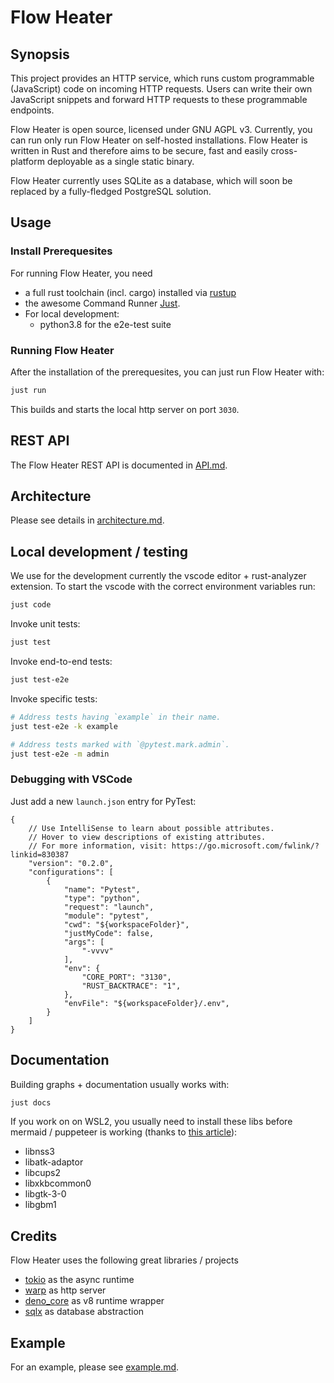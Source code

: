 # Flow Heater

## Synopsis
This project provides an HTTP service, which runs custom programmable (JavaScript) code on incoming HTTP requests.
Users can write their own JavaScript snippets and forward HTTP requests to these programmable endpoints. 

Flow Heater is open source, licensed under GNU AGPL v3. Currently, you can run only run Flow Heater on self-hosted installations. Flow Heater is written in Rust and therefore aims to be secure, fast and easily cross-platform deployable as a single static binary. 

Flow Heater currently uses SQLite as a database, which will soon be replaced by a fully-fledged PostgreSQL solution.

## Usage
### Install Prerequesites
For running Flow Heater, you need 
- a full rust toolchain (incl. cargo) installed via [rustup](https://rustup.rs/)
- the awesome Command Runner [Just](https://github.com/casey/just#installation).
- For local development:
  - python3.8 for the e2e-test suite

### Running Flow Heater
After the installation of the prerequesites, you can just run Flow Heater with:
```bash
just run
```

This builds and starts the local http server on port `3030`.

## REST API
The Flow Heater REST API is documented in [API.md](fh-http/API.md).

## Architecture
Please see details in [architecture.md](docs/architecture.md).

## Local development / testing
We use for the development currently the vscode editor + rust-analyzer extension. To start the vscode with the correct environment variables run:
```bash
just code
```

Invoke unit tests:
```bash
just test
```

Invoke end-to-end tests:
```bash
just test-e2e
```

Invoke specific tests:
```bash
# Address tests having `example` in their name.
just test-e2e -k example

# Address tests marked with `@pytest.mark.admin`.
just test-e2e -m admin
```

### Debugging with VSCode
Just add a new `launch.json` entry for PyTest:
```json5
{
    // Use IntelliSense to learn about possible attributes.
    // Hover to view descriptions of existing attributes.
    // For more information, visit: https://go.microsoft.com/fwlink/?linkid=830387
    "version": "0.2.0",
    "configurations": [
        {
            "name": "Pytest",
            "type": "python",
            "request": "launch",
            "module": "pytest",
            "cwd": "${workspaceFolder}",
            "justMyCode": false,
            "args": [
                "-vvvv"
            ],
            "env": {
                "CORE_PORT": "3130",
                "RUST_BACKTRACE": "1",
            },
            "envFile": "${workspaceFolder}/.env",
        }
    ]
}

```

## Documentation
Building graphs + documentation usually works with:
```bash
just docs
```

If you work on on WSL2, you usually need to install these libs before mermaid / puppeteer is working (thanks to [this article](https://chaosandpenguins.com/blog/2021/01/15/troubleshooting-puppeteer-in-wsl2/)):
- libnss3
- libatk-adaptor
- libcups2
- libxkbcommon0
- libgtk-3-0
- libgbm1


## Credits
Flow Heater uses the following great libraries / projects
- [tokio](https://tokio.rs/) as the async runtime
- [warp](https://github.com/seanmonstar/warp) as http server
- [deno_core](https://github.com/denoland/deno) as v8 runtime wrapper
- [sqlx](https://github.com/launchbadge/sqlx) as database abstraction

## Example
For an example, please see [example.md](docs/example.md).
